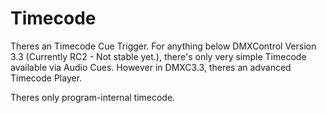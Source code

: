 # Timecode
Theres an Timecode Cue Trigger. For anything below DMXControl Version 3.3 (Currently RC2 - Not stable yet.), there's only very simple Timecode available via Audio Cues. However in DMXC3.3, theres an advanced Timecode Player.

Theres only program-internal timecode. 
